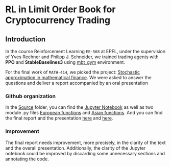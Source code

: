 # RL in Limit Order Book for Cryptocurrency Trading

## Introduction

In the course Reinforcement Learning `EE-568` at EPFL, under the supervision of Yves Rechner and Philipp J. Schneider, we trained trading agents with **PPO** and **StableBaselines3** using [mbt_gym](https://github.com/JJJerome/mbt_gym) environment.


For the final work of `MATH-414`, we picked the project: [Stochastic approximation in mathematical finance](Docs/stochastic_approximation.pdf). We were asked to answer the questions and deliver a report accompanied by an oral presentation
### Github organization
In the [Source](Source) folder, you can find the [Jupyter Notebook](Source/Project.qmd) as well as two module .py files [European functions](Source/European_Functions.py) and [Asian functions](Source/Asian_Functions.py). And you can find the final report and the presentation [here](Docs/Project.pdf) and [here](Docs/Presentation.pdf).
### Improvement 
The final report needs improvement, more precisely, in the clarity of the text and the overall presentation. Additionally, the clarity of the Jupyter notebook could be improved by discarding some unnecessary sections and annotating the code.
